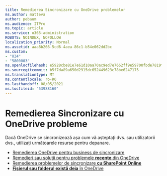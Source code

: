 ```yaml
---
title: Remedierea Sincronizare cu OneDrive problemelor
ms.author: matteva
author: pebaum
ms.audience: ITPro
ms.topic: article
ms.service: o365-administration
ROBOTS: NOINDEX, NOFOLLOW
localization_priority: Normal
ms.assetid: aaa8b266-5cd6-4aea-86c1-b54e062dd2bc
ms.custom:
- "824"
- "5800003"
ms.openlocfilehash: e5928cbe81e7e61d10aa70ac9ed7e7662ff9e59700fbde7819f707a1f4b5325d
ms.sourcegitcommit: b5f7da89a650d2915dc652449623c78be6247175
ms.translationtype: MT
ms.contentlocale: ro-RO
ms.lasthandoff: 08/05/2021
ms.locfileid: "53988160"
---
```

# <a name="fix-onedrive-sync-problems"></a>Remedierea Sincronizare cu OneDrive probleme

Dacă OneDrive se sincronizează așa cum vă așteptați dvs. sau utilizatorii dvs., utilizați următoarele resurse pentru depanare.

- [Remedierea OneDrive pentru business de sincronizare](https://support.microsoft.com/office/207e983e-146d-404c-a994-672ef29e1f90)
- [Remedieri sau soluții pentru problemele **recente** din OneDrive](https://support.office.com/article/36110213-f3f6-490d-8cb7-3833539def0b)
- [Remedierea problemelor de sincronizare **cu SharePoint Online**](https://support.office.com/article/207e983e-146d-404c-a994-672ef29e1f90)
- [**Fișierul sau folderul există deja** în OneDrive](https://support.microsoft.com/office/7b8044ad-438d-41db-bbbf-4f66b8890408)
